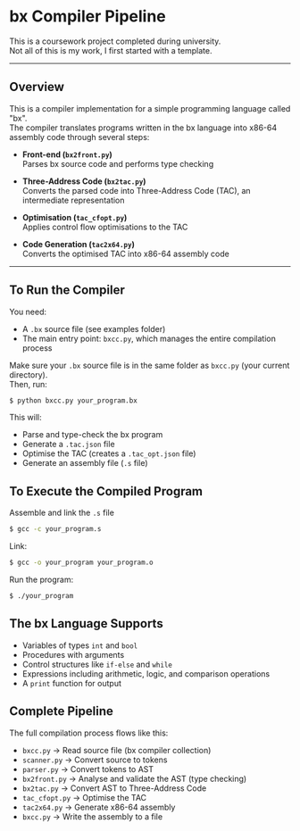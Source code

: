 # bx Compiler Pipeline

This is a coursework project completed during university.  
Not all of this is my work, I first started with a template.

---

## Overview

This is a compiler implementation for a simple programming language called "bx".  
The compiler translates programs written in the bx language into x86-64 assembly code through several steps:

- **Front-end (`bx2front.py`)**  
  Parses bx source code and performs type checking

- **Three-Address Code (`bx2tac.py`)**  
  Converts the parsed code into Three-Address Code (TAC), an intermediate representation

- **Optimisation (`tac_cfopt.py`)**  
  Applies control flow optimisations to the TAC

- **Code Generation (`tac2x64.py`)**  
  Converts the optimised TAC into x86-64 assembly code

---

## To Run the Compiler

You need:

- A `.bx` source file (see examples folder)
- The main entry point: `bxcc.py`, which manages the entire compilation process

Make sure your `.bx` source file is in the same folder as `bxcc.py` (your current directory).  
Then, run:

```bash
$ python bxcc.py your_program.bx
```

This will:

- Parse and type-check the bx program  
- Generate a `.tac.json` file  
- Optimise the TAC (creates a `.tac_opt.json` file)  
- Generate an assembly file (`.s` file)

## To Execute the Compiled Program

Assemble and link the `.s` file

```bash
$ gcc -c your_program.s
```

Link:

```bash
$ gcc -o your_program your_program.o
```

Run the program:

```bash
$ ./your_program
```

## The bx Language Supports

- Variables of types `int` and `bool`
- Procedures with arguments
- Control structures like `if-else` and `while`
- Expressions including arithmetic, logic, and comparison operations
- A `print` function for output


## Complete Pipeline

The full compilation process flows like this:

- `bxcc.py` → Read source file (bx compiler collection)
- `scanner.py` → Convert source to tokens
- `parser.py` → Convert tokens to AST
- `bx2front.py` → Analyse and validate the AST (type checking)
- `bx2tac.py` → Convert AST to Three-Address Code
- `tac_cfopt.py` → Optimise the TAC
- `tac2x64.py` → Generate x86-64 assembly
- `bxcc.py` → Write the assembly to a file


